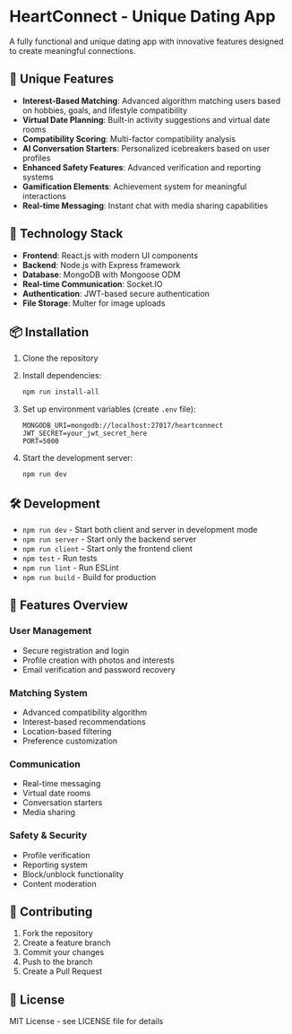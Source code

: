 # HeartConnect - Unique Dating App

A fully functional and unique dating app with innovative features designed to create meaningful connections.

## 🌟 Unique Features

- **Interest-Based Matching**: Advanced algorithm matching users based on hobbies, goals, and lifestyle compatibility
- **Virtual Date Planning**: Built-in activity suggestions and virtual date rooms
- **Compatibility Scoring**: Multi-factor compatibility analysis
- **AI Conversation Starters**: Personalized icebreakers based on user profiles
- **Enhanced Safety Features**: Advanced verification and reporting systems
- **Gamification Elements**: Achievement system for meaningful interactions
- **Real-time Messaging**: Instant chat with media sharing capabilities

## 🚀 Technology Stack

- **Frontend**: React.js with modern UI components
- **Backend**: Node.js with Express framework
- **Database**: MongoDB with Mongoose ODM
- **Real-time Communication**: Socket.IO
- **Authentication**: JWT-based secure authentication
- **File Storage**: Multer for image uploads

## 📦 Installation

1. Clone the repository
2. Install dependencies:
   ```bash
   npm run install-all
   ```

3. Set up environment variables (create `.env` file):
   ```
   MONGODB_URI=mongodb://localhost:27017/heartconnect
   JWT_SECRET=your_jwt_secret_here
   PORT=5000
   ```

4. Start the development server:
   ```bash
   npm run dev
   ```

## 🛠️ Development

- `npm run dev` - Start both client and server in development mode
- `npm run server` - Start only the backend server
- `npm run client` - Start only the frontend client
- `npm test` - Run tests
- `npm run lint` - Run ESLint
- `npm run build` - Build for production

## 📱 Features Overview

### User Management
- Secure registration and login
- Profile creation with photos and interests
- Email verification and password recovery

### Matching System
- Advanced compatibility algorithm
- Interest-based recommendations
- Location-based filtering
- Preference customization

### Communication
- Real-time messaging
- Virtual date rooms
- Conversation starters
- Media sharing

### Safety & Security
- Profile verification
- Reporting system
- Block/unblock functionality
- Content moderation

## 🤝 Contributing

1. Fork the repository
2. Create a feature branch
3. Commit your changes
4. Push to the branch
5. Create a Pull Request

## 📄 License

MIT License - see LICENSE file for details